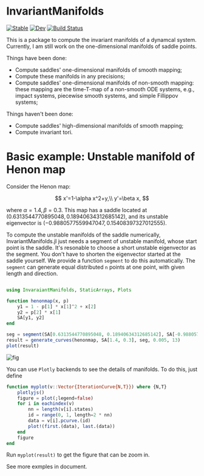 # InvariantManifolds

[![Stable](https://img.shields.io/badge/docs-stable-blue.svg)](https://Xiaomingzzhang.github.io/InvariantManifolds.jl/stable/)
[![Dev](https://img.shields.io/badge/docs-dev-blue.svg)](https://Xiaomingzzhang.github.io/InvariantManifolds.jl/dev/)
[![Build Status](https://github.com/Xiaomingzzhang/InvariantManifolds.jl/actions/workflows/CI.yml/badge.svg?branch=master)](https://github.com/Xiaomingzzhang/InvariantManifolds.jl/actions/workflows/CI.yml?query=branch%3Amaster)

This is a package to compute the invariant manifolds of a dynamcal system. Currently, I am still work on the one-dimensional manifolds of saddle points.

Things have been done:

- Compute saddles' one-dimensional manifolds of smooth mapping;
- Compute these manifolds in any precisions;
- Compute saddles' one-dimensional manifolds of non-smooth mapping: these mapping are the time-T-map of a non-smooth ODE systems, e.g., impact systems, piecewise smooth systems, and simple Fillippov systems;

Things haven't been done:

- Compute saddles' high-dimensional manifolds of smooth mapping;
- Compute invariant tori.

# Basic example: Unstable manifold of Henon map
Consider the Henon map:

$$
x'=1-\alpha x^2+y,\\
y'=\beta x,
$$

where $\alpha=1.4,\beta=0.3$. This map has a saddle located at $(0.6313544770895048, 0.18940634312685142)$, and its unstable eigenvector is $(-0.9880577559947047, 0.15408397327012555)$. 

To compute the unstable manifolds of the saddle numerically, InvariantManifolds.jl just needs a segment of unstable manifold, whose start point is the saddle.
It's resonable to choose a short unstable eigenvector as the segment. You don't have to shorten the eigenvector started at the saddle yourself. We provide a function `segment` to do this automatically. The `segment` can generate equal distributed `n` points at one point, with given length and direction.
```julia

using InvaraiantManifolds, StaticArrays, Plots

function henonmap(x, p)
    y1 = 1 - p[1] * x[1]^2 + x[2]
    y2 = p[2] * x[1]
    SA[y1, y2]
end

seg = segment(SA[0.6313544770895048, 0.18940634312685142], SA[-0.9880577559947047, 0.15408397327012555], 150, 0.01)
result = generate_curves(henonmap, SA[1.4, 0.3], seg, 0.005, 13)
plot(result)
```
![fig](/exampleplot.svg)

You can use `Plotly` backends to see the details of manifolds. To do this, just define
```julia
function myplot(v::Vector{IterationCurve{N,T}}) where {N,T}
    plotlyjs()
    figure = plot(;legend=false)
    for i in eachindex(v)
        nn = length(v[i].states)
        id = range(0, 1, length=2 * nn)
        data = v[i].pcurve.(id)
        plot!(first.(data), last.(data))
    end
    figure
end
```
Run `myplot(result)` to get the figure that can be zoom in.

See more exmples in document.